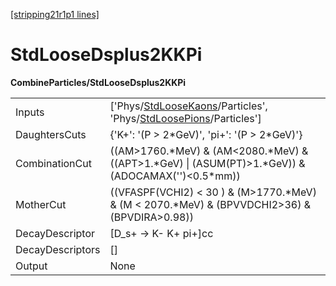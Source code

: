 [[stripping21r1p1 lines]](./stripping21r1p1-index)

# StdLooseDsplus2KKPi

**CombineParticles/StdLooseDsplus2KKPi**

|                  |                                                                                                                                                                          |
|------------------|--------------------------------------------------------------------------------------------------------------------------------------------------------------------------|
| Inputs           | ['Phys/[StdLooseKaons](./stripping21r1p1-commonparticles-stdloosekaons)/Particles', 'Phys/[StdLoosePions](./stripping21r1p1-commonparticles-stdloosepions)/Particles'] |
| DaughtersCuts    | {'K+': '(P \> 2\*GeV)', 'pi+': '(P \> 2\*GeV)'}                                                                                                                          |
| CombinationCut   | ((AM\>1760.\*MeV) & (AM\<2080.\*MeV) & ((APT\>1.\*GeV) \| (ASUM(PT)\>1.\*GeV)) & (ADOCAMAX('')\<0.5\*mm))                                                                |
| MotherCut        | ((VFASPF(VCHI2) \< 30 ) & (M\>1770.\*MeV) & (M \< 2070.\*MeV) & (BPVVDCHI2\>36) & (BPVDIRA\>0.98))                                                                       |
| DecayDescriptor  | [D_s+ -\> K- K+ pi+]cc                                                                                                                                                 |
| DecayDescriptors | []                                                                                                                                                                     |
| Output           | None                                                                                                                                                                     |

